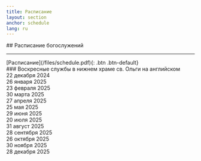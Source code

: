 ```yaml
---
title: Расписание
layout: section
anchor: schedule
lang: ru
---
```

<div class="section-title center" markdown="1">
## Расписание богослужений

-----
</div>

<div class="row">
<div class="col-md-4 col-md-offset-4 text-center center" markdown="1">
[Расписание](/files/schedule.pdf){: .btn .btn-default}
</div>
</div>

<div class="row">
<div class="text-center center" markdown="1">
### Воскресные службы в нижнем храме св. Ольги на английском
</div>
</div>

<div class="row">
<div class="col-12 text-center">22 декабря 2024</div>
</div>

<div class="row">
<div class="col-12 text-center">26 января 2025</div>
</div>

<div class="row">
<div class="col-12 text-center">23 февраля 2025</div>
</div>

<div class="row">
<div class="col-12 text-center">30 марта 2025</div>
</div>

<div class="row">
<div class="col-12 text-center">27 апреля 2025</div>
</div>

<div class="row">
<div class="col-12 text-center">25 мая 2025</div>
</div>

<div class="row">
<div class="col-12 text-center">29 июня 2025</div>
</div>

<div class="row">
<div class="col-12 text-center">20 июля 2025</div>
</div>

<div class="row">
<div class="col-12 text-center">31 август 2025</div>
</div>

<div class="row">
<div class="col-12 text-center">28 сентября 2025</div>
</div>

<div class="row">
<div class="col-12 text-center">26 октября 2025</div>
</div>

<div class="row">
<div class="col-12 text-center">30 ноября 2025</div>
</div>

<div class="row">
<div class="col-12 text-center">28 декабря 2025</div>
</div>
